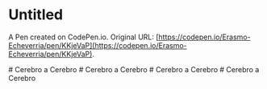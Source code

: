 # Untitled

A Pen created on CodePen.io. Original URL: [https://codepen.io/Erasmo-Echeverria/pen/KKjeVaP](https://codepen.io/Erasmo-Echeverria/pen/KKjeVaP).

#   C e r e b r o   a   C e r e b r o  
 #   C e r e b r o   a   C e r e b r o  
 #   C e r e b r o   a   C e r e b r o  
 #   C e r e b r o   a   C e r e b r o  
 
